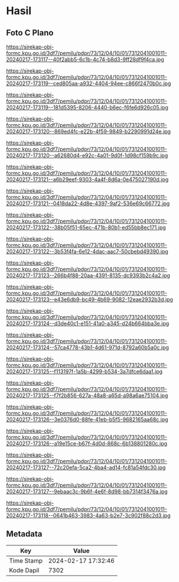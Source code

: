 # Hasil

## Foto C Plano

https://sirekap-obj-formc.kpu.go.id/3df7/pemilu/pdpr/73/12/04/10/01/7312041001011-20240217-173117--40f2abb5-6c1b-4c74-b8d3-9ff28df9f4ca.jpg

https://sirekap-obj-formc.kpu.go.id/3df7/pemilu/pdpr/73/12/04/10/01/7312041001011-20240217-173119--ced805aa-a932-4404-94ee-c866f2470b0c.jpg

https://sirekap-obj-formc.kpu.go.id/3df7/pemilu/pdpr/73/12/04/10/01/7312041001011-20240217-173119--181d5395-8206-4440-b6ec-f6fe6d926c05.jpg

https://sirekap-obj-formc.kpu.go.id/3df7/pemilu/pdpr/73/12/04/10/01/7312041001011-20240217-173120--869ed4fc-e22b-4f59-9849-b2290991d24e.jpg

https://sirekap-obj-formc.kpu.go.id/3df7/pemilu/pdpr/73/12/04/10/01/7312041001011-20240217-173120--a62680d4-e92c-4a01-9d0f-1d98cf159b9c.jpg

https://sirekap-obj-formc.kpu.go.id/3df7/pemilu/pdpr/73/12/04/10/01/7312041001011-20240217-173121--a6b29eef-9303-4a4f-8d6a-0e475027190d.jpg

https://sirekap-obj-formc.kpu.go.id/3df7/pemilu/pdpr/73/12/04/10/01/7312041001011-20240217-173121--0418da22-4d8e-4397-9af2-536e69c66772.jpg

https://sirekap-obj-formc.kpu.go.id/3df7/pemilu/pdpr/73/12/04/10/01/7312041001011-20240217-173122--38b05f51-65ec-471b-80b1-ed55bb8ec171.jpg

https://sirekap-obj-formc.kpu.go.id/3df7/pemilu/pdpr/73/12/04/10/01/7312041001011-20240217-173122--3b53f4fa-6e12-4dac-aac7-50cbebd49390.jpg

https://sirekap-obj-formc.kpu.go.id/3df7/pemilu/pdpr/73/12/04/10/01/7312041001011-20240217-173123--266b4f88-20aa-4391-8135-dc9393b2c4a2.jpg

https://sirekap-obj-formc.kpu.go.id/3df7/pemilu/pdpr/73/12/04/10/01/7312041001011-20240217-173123--e43e6db9-bc49-4b69-9082-12eae2932b3d.jpg

https://sirekap-obj-formc.kpu.go.id/3df7/pemilu/pdpr/73/12/04/10/01/7312041001011-20240217-173124--d3de40c1-e151-41a0-a345-d24b664bba3e.jpg

https://sirekap-obj-formc.kpu.go.id/3df7/pemilu/pdpr/73/12/04/10/01/7312041001011-20240217-173124--57ca4778-43b1-4d61-971d-8792a60b5a0c.jpg

https://sirekap-obj-formc.kpu.go.id/3df7/pemilu/pdpr/73/12/04/10/01/7312041001011-20240217-173125--f113197f-1a5b-4299-b534-3a7dfce6daa1.jpg

https://sirekap-obj-formc.kpu.go.id/3df7/pemilu/pdpr/73/12/04/10/01/7312041001011-20240217-173125--f7f2b856-627a-48a8-a65d-a98a6ae75104.jpg

https://sirekap-obj-formc.kpu.go.id/3df7/pemilu/pdpr/73/12/04/10/01/7312041001011-20240217-173126--3e0376d0-88fe-41eb-b5f5-9682165aa68c.jpg

https://sirekap-obj-formc.kpu.go.id/3df7/pemilu/pdpr/73/12/04/10/01/7312041001011-20240217-173126--a19e15ce-b67f-4d0d-868c-6b138801280c.jpg

https://sirekap-obj-formc.kpu.go.id/3df7/pemilu/pdpr/73/12/04/10/01/7312041001011-20240217-173127--72c20efa-5ca2-4ba4-ad14-fc81a54fdc30.jpg

https://sirekap-obj-formc.kpu.go.id/3df7/pemilu/pdpr/73/12/04/10/01/7312041001011-20240217-173127--9ebaac3c-9b6f-4e6f-8d98-bb7314f3476a.jpg

https://sirekap-obj-formc.kpu.go.id/3df7/pemilu/pdpr/73/12/04/10/01/7312041001011-20240217-173118--0641b463-3983-4a63-b2e7-3c902f88c2d3.jpg


## Metadata

| Key        | Value               |
| ---------- | ------------------- |
| Time Stamp | 2024-02-17 17:32:46 |
| Kode Dapil | 7302                |



